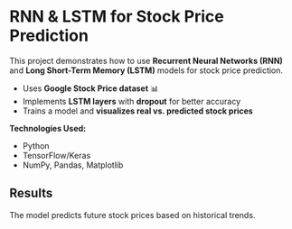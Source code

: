 # RNN & LSTM for Stock Price Prediction  

This project demonstrates how to use **Recurrent Neural Networks (RNN)** and **Long Short-Term Memory (LSTM)** models for stock price prediction.  

- Uses **Google Stock Price dataset** 📊  
- Implements **LSTM layers** with **dropout** for better accuracy  
- Trains a model and **visualizes real vs. predicted stock prices**  

**Technologies Used:**  
- Python  
- TensorFlow/Keras  
- NumPy, Pandas, Matplotlib  

## Results  
The model predicts future stock prices based on historical trends.  

